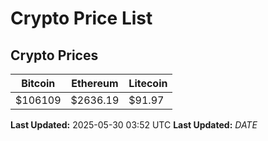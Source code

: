 # Crypto Price List

## Crypto Prices
| Bitcoin | Ethereum | Litecoin |
| ------- | -------- | -------- |
| $106109 | $2636.19 | $91.97 |
**Last Updated:** 2025-05-30 03:52 UTC
**Last Updated:** $DATE$
